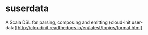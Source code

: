# suserdata
A Scala DSL for parsing, composing and emitting (cloud-init user-data([http://cloudinit.readthedocs.io/en/latest/topics/format.html]
